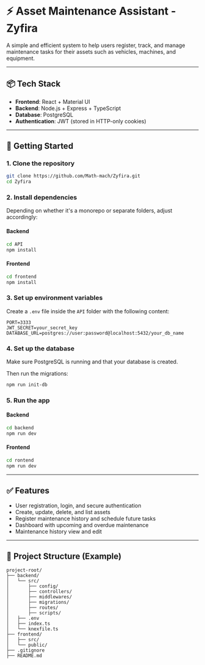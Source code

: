 # ⚡ Asset Maintenance Assistant - Zyfira

A simple and efficient system to help users register, track, and manage maintenance tasks for their assets such as vehicles, machines, and equipment.

---

## 📦 Tech Stack

-   **Frontend**: React + Material UI
-   **Backend**: Node.js + Express + TypeScript
-   **Database**: PostgreSQL
-   **Authentication**: JWT (stored in HTTP-only cookies)

---

## 🚀 Getting Started

### 1. Clone the repository

```bash
git clone https://github.com/Math-mach/Zyfira.git
cd Zyfira
```

### 2. Install dependencies

Depending on whether it's a monorepo or separate folders, adjust accordingly:

#### Backend

```bash
cd API
npm install
```

#### Frontend

```bash
cd frontend
npm install
```

### 3. Set up environment variables

Create a `.env` file inside the `API` folder with the following content:

```env
PORT=3333
JWT_SECRET=your_secret_key
DATABASE_URL=postgres://user:password@localhost:5432/your_db_name
```

### 4. Set up the database

Make sure PostgreSQL is running and that your database is created.

Then run the migrations:

```bash
npm run init-db
```

### 5. Run the app

#### Backend

```bash
cd backend
npm run dev
```

#### Frontend

```bash
cd rontend
npm run dev
```

---

## ✅ Features

-   User registration, login, and secure authentication
-   Create, update, delete, and list assets
-   Register maintenance history and schedule future tasks
-   Dashboard with upcoming and overdue maintenance
-   Maintenance history view and edit

---

## 📁 Project Structure (Example)

```
project-root/
├── backend/
│   └── src/
│       ├── config/
│       ├── controllers/
│       ├── middlewares/
│       ├── migrations/
│       ├── routes/
│       ├── scripts/
│   ├── .env
│   ├── index.ts
│   └── knexfile.ts
├── frontend/
│   ├── src/
│   └── public/
├── .gitignore
├── README.md
```
